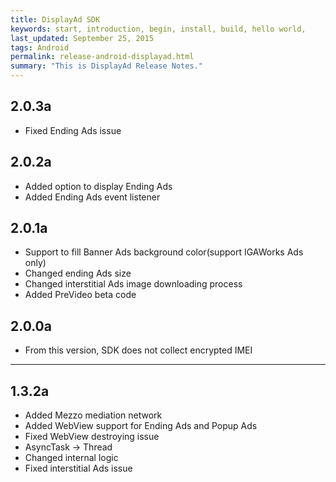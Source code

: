```yaml
---
title: DisplayAd SDK
keywords: start, introduction, begin, install, build, hello world,
last_updated: September 25, 2015
tags: Android
permalink: release-android-displayad.html
summary: "This is DisplayAd Release Notes."
---
```


## 2.0.3a
* Fixed Ending Ads issue

## 2.0.2a
* Added option to display Ending Ads
* Added Ending Ads event listener


## 2.0.1a
* Support to fill Banner Ads background color(support IGAWorks Ads only)
* Changed ending Ads size
* Changed interstitial Ads image downloading process
* Added PreVideo beta code


## 2.0.0a
* From this version, SDK does not collect encrypted IMEI

---

## 1.3.2a
* Added Mezzo mediation network
* Added WebView support for Ending Ads and Popup Ads
* Fixed WebView destroying issue
* AsyncTask -> Thread
* Changed internal logic
* Fixed interstitial Ads issue

